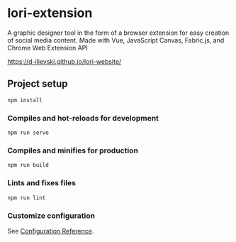 # lori-extension

A graphic designer tool in the form of a browser extension for easy creation of social media content. Made with Vue, JavaScript Canvas, Fabric.js, and Chrome Web Extension API

https://d-ilievski.github.io/lori-website/

## Project setup
```
npm install
```

### Compiles and hot-reloads for development
```
npm run serve
```

### Compiles and minifies for production
```
npm run build
```

### Lints and fixes files
```
npm run lint
```

### Customize configuration
See [Configuration Reference](https://cli.vuejs.org/config/).
